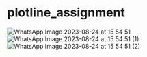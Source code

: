 # plotline_assignment
![WhatsApp Image 2023-08-24 at 15 54 51](https://github.com/coder-freak/plotline/assets/82790440/ab83f03b-88c7-4d7f-9de2-8d437463cf44)
![WhatsApp Image 2023-08-24 at 15 54 51 (1)](https://github.com/coder-freak/plotline/assets/82790440/48301e71-4a8a-4871-be68-32cbba911bbb)
![WhatsApp Image 2023-08-24 at 15 54 51 (2)](https://github.com/coder-freak/plotline/assets/82790440/2a6d28ae-92cc-48e3-b400-74de3abe9ce3)

